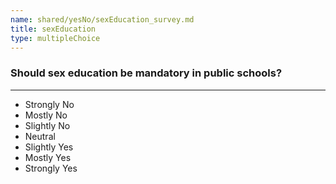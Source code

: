 ```yaml
---
name: shared/yesNo/sexEducation_survey.md
title: sexEducation
type: multipleChoice
---
```


### Should sex education be mandatory in public schools?

---

- Strongly No
- Mostly No
- Slightly No
- Neutral
- Slightly Yes
- Mostly Yes
- Strongly Yes

